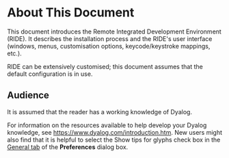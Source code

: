 



# About This Document


This document introduces the Remote Integrated Development Environment (RIDE). It describes the installation process and the RIDE's user interface (windows, menus, customisation options, keycode/keystroke mappings, etc.).


RIDE can be extensively customised; this document assumes that the default configuration is in use.

## Audience

It is assumed that the reader has a working knowledge of Dyalog.

For information on the resources available to help develop your Dyalog knowledge, see https://www.dyalog.com/introduction.htm. New users might also find that it is helpful to select the Show tips for glyphs check box in the [General tab](general_tab.md) of the **Preferences** dialog box.


